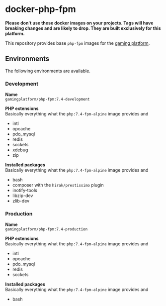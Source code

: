 # docker-php-fpm

__Please don't use these docker images on your projects.
Tags will have breaking changes and are likely to drop.
They are built exclusively for this platform.__

This repository provides base `php-fpm` images for the
[gaming platform](https://github.com/gaming-platform).

## Environments

The following environments are available.

### Development

__Name__  
`gamingplatform/php-fpm:7.4-development`

__PHP extensions__  
Basically everything what the `php:7.4-fpm-alpine` image provides and
* intl
* opcache
* pdo_mysql
* redis
* sockets
* xdebug
* zip

__Installed packages__  
Basically everything what the `php:7.4-fpm-alpine` image provides and
* bash
* composer with the `hirak/prestissimo` plugin
* inotify-tools
* libzip-dev
* zlib-dev

### Production

__Name__  
`gamingplatform/php-fpm:7.4-production`

__PHP extensions__  
Basically everything what the `php:7.4-fpm-alpine` image provides and
* intl
* opcache
* pdo_mysql
* redis
* sockets

__Installed packages__  
Basically everything what the `php:7.4-fpm-alpine` image provides and
* bash
